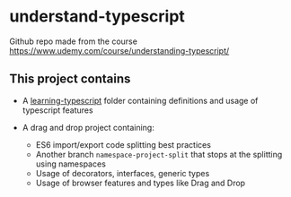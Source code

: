 # understand-typescript
Github repo made from the course https://www.udemy.com/course/understanding-typescript/ 

## This project contains

- A [learning-typescript](https://github.com/stoica94/understand-typescript/tree/master/learning-typescript) folder containing definitions and usage of typescript features 

- A drag and drop project containing: 
  - ES6 import/export code splitting best practices
  - Another branch `namespace-project-split` that stops at the splitting using namespaces
  - Usage of decorators, interfaces, generic types
  - Usage of browser features and types like Drag and Drop
